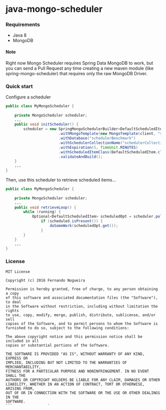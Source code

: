# java-mongo-scheduler

### Requirements

* Java 8
* MongoDB

#### Note
Right now Mongo Scheduler requires Spring Data MongoDB to work, but you can send a Pull Request any time creating a new maven module (like spring-mongo-scheduler) that requires only the raw MongoDB Driver.

### Quick start

Configure a scheduler
```java
public class MyMongoScheduler {
    
    private MongoScheduler scheduler;
    ...
    public void initScheduler() {
        scheduler = new SpringMongoSchedulerBuilder<DefaultScheduledItem>()
                        .withMongoTemplate(new MongoTemplate(client, "schedulerBenchmark"))
                        .withDatabase("schedulerBenchmark")
                        .withSchedulerCollectionName("schedulerCollection")
                        .withExpiration(5, TimeUnit.MINUTES)
                        .withScheduledItemClass(DefaultScheduledItem.class)
                        .validateAndBuild();        
    }
    ...    
}
```

Then, use this scheduler to retrieve scheduled items...

```java
public class MyMongoScheduler {
    
    private MongoScheduler scheduler;
    ...    
    public void retrieveLoop() {
        while (running) {
            Optional<DefaultScheduledItem> scheduledOpt = scheduler.poll();
                if (scheduled.isPresent()) {
                    doSomeWork(scheduledOpt.get());                
                }    
        }
    }
    ...    
}
```


### License
```
MIT License

Copyright (c) 2016 Fernando Nogueira

Permission is hereby granted, free of charge, to any person obtaining a copy
of this software and associated documentation files (the "Software"), to deal
in the Software without restriction, including without limitation the rights
to use, copy, modify, merge, publish, distribute, sublicense, and/or sell
copies of the Software, and to permit persons to whom the Software is
furnished to do so, subject to the following conditions:

The above copyright notice and this permission notice shall be included in all
copies or substantial portions of the Software.

THE SOFTWARE IS PROVIDED "AS IS", WITHOUT WARRANTY OF ANY KIND, EXPRESS OR
IMPLIED, INCLUDING BUT NOT LIMITED TO THE WARRANTIES OF MERCHANTABILITY,
FITNESS FOR A PARTICULAR PURPOSE AND NONINFRINGEMENT. IN NO EVENT SHALL THE
AUTHORS OR COPYRIGHT HOLDERS BE LIABLE FOR ANY CLAIM, DAMAGES OR OTHER
LIABILITY, WHETHER IN AN ACTION OF CONTRACT, TORT OR OTHERWISE, ARISING FROM,
OUT OF OR IN CONNECTION WITH THE SOFTWARE OR THE USE OR OTHER DEALINGS IN THE
SOFTWARE.
```                `